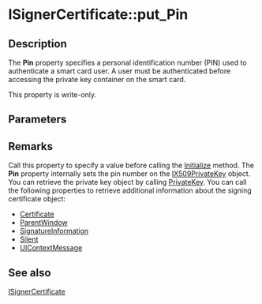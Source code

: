 # ISignerCertificate::put_Pin

## Description

The **Pin** property specifies a personal identification number (PIN) used to authenticate a smart card user. A user must be authenticated before accessing the private key container on the smart card.

This property is write-only.

## Parameters

## Remarks

Call this property to specify a value before calling the [Initialize](https://learn.microsoft.com/windows/desktop/api/certenroll/nf-certenroll-isignercertificate-initialize) method. The **Pin** property internally sets the pin number on the [IX509PrivateKey](https://learn.microsoft.com/windows/desktop/api/certenroll/nn-certenroll-ix509privatekey) object. You can retrieve the private key object by calling [PrivateKey](https://learn.microsoft.com/windows/desktop/api/certenroll/nf-certenroll-isignercertificate-get_privatekey). You can call the following properties to retrieve additional information about the signing certificate object:

* [Certificate](https://learn.microsoft.com/windows/desktop/api/certenroll/nf-certenroll-isignercertificate-get_certificate)
* [ParentWindow](https://learn.microsoft.com/windows/desktop/api/certenroll/nf-certenroll-isignercertificate-get_parentwindow)
* [SignatureInformation](https://learn.microsoft.com/windows/desktop/api/certenroll/nf-certenroll-isignercertificate-get_signatureinformation)
* [Silent](https://learn.microsoft.com/windows/desktop/api/certenroll/nf-certenroll-isignercertificate-get_silent)
* [UIContextMessage](https://learn.microsoft.com/windows/desktop/api/certenroll/nf-certenroll-isignercertificate-get_uicontextmessage)

## See also

[ISignerCertificate](https://learn.microsoft.com/windows/desktop/api/certenroll/nn-certenroll-isignercertificate)